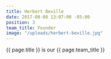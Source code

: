 ```yaml
---
title: Herbert Beville
date: 2017-08-08 13:07:00 -05:00
position: 3
team_title: Founder
image: "/uploads/herbert-beville.jpg"
---
```


{{ page.title }} is our {{ page.team_title }}